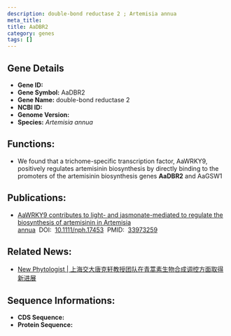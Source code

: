 ```yaml
---
description: double-bond reductase 2 ; Artemisia annua
meta_title:
title: AaDBR2
category: genes
tags: []
---
```


## Gene Details
- **Gene ID:**	[]()
- **Gene Symbol:** AaDBR2
- **Gene Name:** double-bond reductase 2
- **NCBI ID:** [](https://www.ncbi.nlm.nih.gov/gene/?term=)
- **Genome Version:** []()
- **Species:** *Artemisia annua*

## Functions:
   - We found that a trichome-specific transcription factor, AaWRKY9, positively regulates artemisinin biosynthesis by directly binding to the promoters of the artemisinin biosynthesis genes **AaDBR2** and AaGSW1

## Publications:
   - [AaWRKY9 contributes to light- and jasmonate-mediated to regulate the biosynthesis of artemisinin in Artemisia annua]( https://nph.onlinelibrary.wiley.com/doi/full/10.1111/nph.17453)&nbsp;&nbsp;DOI:&nbsp;&nbsp;[10.1111/nph.17453](https://nph.onlinelibrary.wiley.com/doi/full/10.1111/nph.17453)&nbsp;&nbsp;PMID:&nbsp;&nbsp;[33973259](https://pubmed.ncbi.nlm.nih.gov/33973259/)

## Related News:
   - [New Phytologist | 上海交大唐克轩教授团队在青蒿素生物合成调控方面取得新进展](https://mp.weixin.qq.com/s?__biz=Mzg3MDEwNDEyMg==&mid=2247510167&idx=5&sn=c5cd85073958b4e73ee3df396f7695f8&chksm=ce9005c2f9e78cd43b07a238337aa572a9f4a1250e2688e541d622c73e3ddb51f616413bb4e5&scene=27#wechat_redirect)

## Sequence Informations:
- **CDS Sequence:**
- **Protein Sequence:**
